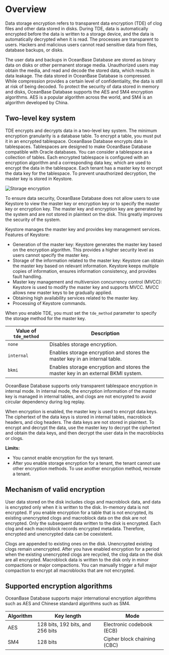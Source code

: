 # Overview

Data storage encryption refers to transparent data encryption (TDE) of clog files and other data stored in disks. During TDE, data is automatically encrypted before the data is written to a storage device, and the data is automatically decrypted when it is read. The processes are transparent to users. Hackers and malicious users cannot read sensitive data from files, database backups, or disks. 

The user data and backups in OceanBase Database are stored as binary data on disks or other permanent storage media. Unauthorized users may obtain the media, and read and decode the stored data, which results in data leakage. The data stored in OceanBase Database is compressed. While compression provides a certain level of confidentiality, the data is still at risk of being decoded. To protect the security of data stored in memory and disks, OceanBase Database supports the AES and SM4 encryption algorithms. AES is a popular algorithm across the world, and SM4 is an algorithm developed by China. 

## Two-level key system

TDE encrypts and decrypts data in a two-level key system. The minimum encryption granularity is a database table. To encrypt a table, you must put it in an encrypted tablespace. OceanBase Database encrypts data in tablespaces. Tablespaces are designed to make OceanBase Database compatible with Oracle databases. You can consider a tablespace as a collection of tables. Each encrypted tablespace is configured with an encryption algorithm and a corresponding data key, which are used to encrypt the data in the tablespace. Each tenant has a master key to encrypt the data key for the tablespace. To prevent unauthorized decryption, the master key is stored in Keystore. 

![Storage encryption](https://help-static-aliyun-doc.aliyuncs.com/assets/img/zh-CN/1473623461/p358127.jpg)

To ensure data security, OceanBase Database does not allow users to use Keystore to view the master key or encryption key or to specify the master key or encryption key. The master key and encryption key are generated by the system and are not stored in plaintext on the disk. This greatly improves the security of the system. 

Keystore manages the master key and provides key management services. Features of Keystore:

* Generation of the master key: Keystore generates the master key based on the encryption algorithm. This provides a higher security level as users cannot specify the master key. 
* Storage of the information related to the master key: Keystore can obtain the master key based on relevant information. Keystore keeps multiple copies of information, ensures information consistency, and provides fault handling. 
* Master key management and multiversion concurrency control (MVCC): Keystore is used to modify the master key and supports MVCC. MVCC allows new master keys to be gradually applied. 
* Obtaining high availability services related to the master key. 
* Processing of Keystore commands. 

When you enable TDE, you must set the `tde_method` parameter to specify the storage method for the master key.

| Value of `tde_method` | Description |
|---------------|----|
| `none` | Disables storage encryption. |
| `internal` | Enables storage encryption and stores the master key in an internal table. |
| `bkmi` | Enables storage encryption and stores the master key in an external BKMI system. |

OceanBase Database supports only transparent tablespace encryption in internal mode. In internal mode, the encryption information of the master key is managed in internal tables, and clogs are not encrypted to avoid circular dependency during log replay. 

When encryption is enabled, the master key is used to encrypt data keys. The ciphertext of the data keys is stored in internal tables, macroblock headers, and clog headers. The data keys are not stored in plaintext. To encrypt and decrypt the data, use the master key to decrypt the ciphertext and obtain the data keys, and then decrypt the user data in the macroblocks or clogs. 

**Limits:**

* You cannot enable encryption for the sys tenant. 
* After you enable storage encryption for a tenant, the tenant cannot use other encryption methods. To use another encryption method, recreate a tenant. 

## Mechanism of valid encryption

User data stored on the disk includes clogs and macroblock data, and data is encrypted only when it is written to the disk. In-memory data is not encrypted. If you enable encryption for a table that is not encrypted, its existing unencrypted clogs and macroblock data on the disk are not encrypted. Only the subsequent data written to the disk is encrypted. Each clog and each macroblock records encrypted metadata. Therefore, encrypted and unencrypted data can be coexistent. 

Clogs are appended to existing ones on the disk. Unencrypted existing clogs remain unencrypted. After you have enabled encryption for a period when the existing unencrypted clogs are recycled, the clog data on the disk are all encrypted. Macroblock data is written to the disk only in minor compactions or major compactions. You can manually trigger a full major compaction to encrypt all macroblocks that are not encrypted. 

## Supported encryption algorithms

OceanBase Database supports major international encryption algorithms such as AES and Chinese standard algorithms such as SM4.

| Algorithm | Key length | Mode |
|-----|------------------------------------------------------------|-----|
| AES | 128 bits, 192 bits, and 256 bits | Electronic codebook (ECB) |
| SM4 | 128 bits | Cipher block chaining (CBC) |